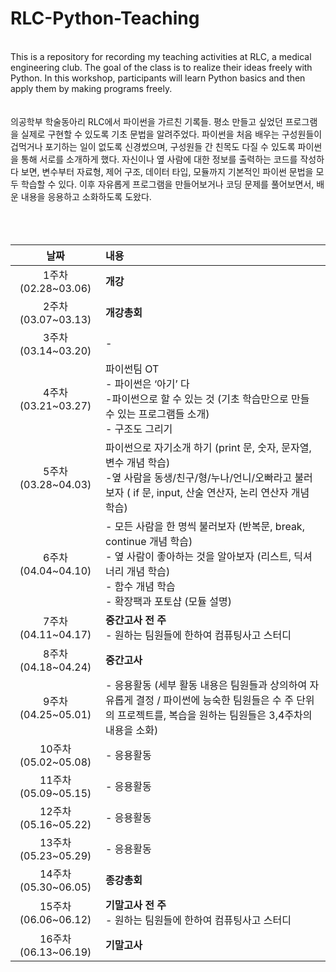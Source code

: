 # RLC-Python-Teaching

</br>
This is a repository for recording my teaching activities at RLC, a medical engineering club. The goal of the class is to realize their ideas freely with Python. In this workshop, participants will learn Python basics and then apply them by making programs freely.
</br></br></br>
의공학부 학술동아리 RLC에서 파이썬을 가르친 기록들. 평소 만들고 싶었던 프로그램을 실제로 구현할 수 있도록 기초 문법을 알려주었다. 파이썬을 처음 배우는 구성원들이 겁먹거나 포기하는 일이 없도록 신경썼으며, 구성원들 간 친목도 다질 수 있도록 파이썬을 통해 서로를 소개하게 했다. 자신이나 옆 사람에 대한 정보를 출력하는 코드를 작성하다 보면, 변수부터 자료형, 제어 구조, 데이터 타입, 모듈까지 기본적인 파이썬 문법을 모두 학습할 수 있다. 이후 자유롭게 프로그램을 만들어보거나 코딩 문제를 풀어보면서, 배운 내용을 응용하고 소화하도록 도왔다.
</br></br></br></br>

|날짜|내용|
|:---:|:---|
|1주차(02.28~03.06)|**개강**|
|2주차(03.07~03.13)|**개강총회**|
|3주차(03.14~03.20)|-|
|4주차(03.21~03.27)|파이썬팀 OT</br> - 파이썬은 ‘아기’ 다</br> -파이썬으로 할 수 있는 것 (기초 학습만으로 만들 수 있는 프로그램들 소개)</br> - 구조도 그리기|
|5주차(03.28~04.03)|파이썬으로 자기소개 하기 (print 문, 숫자, 문자열, 변수 개념 학습)</br> -옆 사람을 동생/친구/형/누나/언니/오빠라고 불러보자 ( if 문, input, 산술 연산자, 논리 연산자 개념 학습)|
|6주차(04.04~04.10)|- 모든 사람을 한 명씩 불러보자 (반복문, break, continue 개념 학습)</br> - 옆 사람이 좋아하는 것을 알아보자 (리스트, 딕셔너리 개념 학습)</br> - 함수 개념 학습</br> - 확장팩과 포토샵 (모듈 설명)|
|7주차(04.11~04.17)|**중간고사 전 주**</br> - 원하는 팀원들에 한하여 컴퓨팅사고 스터디|
|8주차(04.18~04.24)|**중간고사**|
|9주차(04.25~05.01)|- 응용활동 (세부 활동 내용은 팀원들과 상의하여 자유롭게 결정 / 파이썬에 능숙한 팀원들은 수 주 단위의 프로젝트를, 복습을 원하는 팀원들은 3,4주차의 내용을 소화)|
|10주차(05.02~05.08)|- 응용활동|
|11주차(05.09~05.15)|- 응용활동|
|12주차(05.16~05.22)|- 응용활동|
|13주차(05.23~05.29)|- 응용활동|
|14주차(05.30~06.05)|**종강총회**|
|15주차(06.06~06.12)|**기말고사 전 주**</br> - 원하는 팀원들에 한하여 컴퓨팅사고 스터디|
|16주차(06.13~06.19)|**기말고사**|
